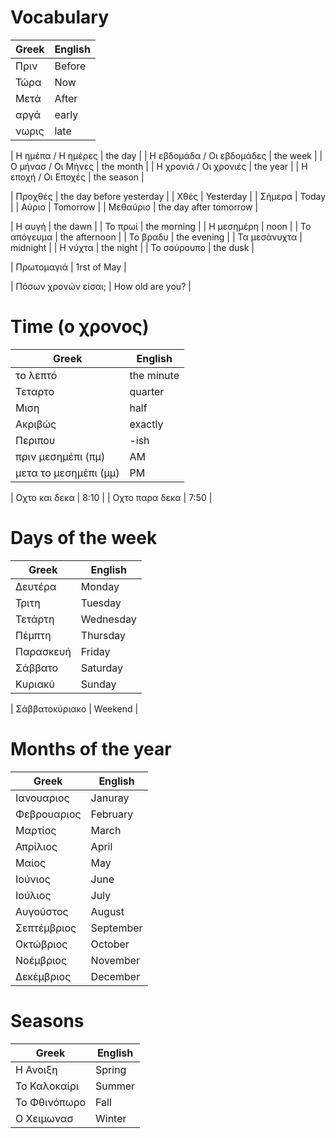 # Vocabulary

| Greek | English |
|--|--|
| Πριν | Before |
| Τώρα | Now |
| Μετά | After |
| αργά | early |
| νωρις | late |

| Η ημέπα / Η ημέρες | the day |
| Η εβδομάδα / Οι εβδομάδες | the week |
| Ο μήνασ / Οι Μήνες | the month |
| Η χρονιά / Οι χρονιές | the year |
| Η εποχή / Οι Εποχές | the season |

| Προχθές | the day before yesterday |
| Χθές | Yesterday |
| Σήμερα  | Today |
| Αύριο | Tomorrow |
| Μεθαύριο | the day after tomorrow |

| Η αυγή | the dawn |
| Το πρωί | the morning |
| Η μεσημέρη | noon |
| Το απόγευμα | the afternoon |
| Το βραδυ | the evening |
| Τα μεσάνυχτα | midnight |
| Η νύχτα | the night |
| Το σούρουπο | the dusk |

| Πρωτομαγιά | 1rst of May |

| Πόσων χρονών είσαι; | How old are you? |

# Time (ο χρονος)

| Greek | English |
|--|--|
| το λεπτό | the minute |
| Τεταρτο | quarter |
| Μιση | half |
| Ακριβώς | exactly |
| Περιπου | -ish |
| πριν μεσημέπι (πμ) | AM |
| μετα το μεσημέπι (μμ) | PM |

| Οχτο και δεκα | 8:10 |
| Οχτο παρα δεκα | 7:50 |

# Days of the week

| Greek | English |
|--|--|
| Δευτέρα | Monday |
| Τριτη | Tuesday |
| Τετάρτη | Wednesday |
| Πέμπτη | Thursday |
| Παρασκευή | Friday |
| Σάββατο | Saturday |
| Κυριακύ | Sunday |

| Σάββατοκύριακο | Weekend |

# Months of the year

| Greek | English |
|--|--|
| Ιανουαριος | Januray |
| Φεβρουαριος | February |
| Μαρτίος | March |
| Απρίλιος | April |
| Μαίος | May |
| Ιούνιος | June |
| Ιούλιος | July |
| Αυγούστος | August |
| Σεπτέμβριος | September |
| Οκτώβριος | October |
| Νοέμβριος | November |
| Δεκέμβριος | December |

# Seasons

| Greek | English |
|--|--|
| Η Ανοιξη | Spring |
| Το Καλοκαίρι | Summer |
| Το Φθινόπωρο | Fall |
| Ο Χειμωνασ | Winter |
